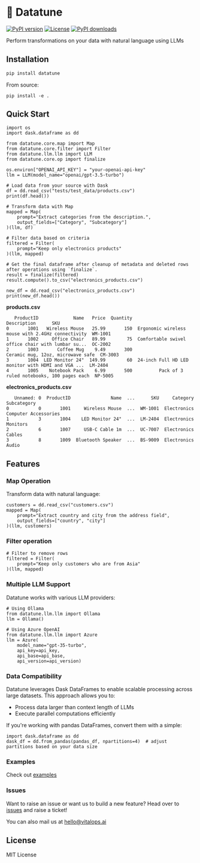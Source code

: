 # 🎵 Datatune

[![PyPI version](https://img.shields.io/pypi/v/datatune.svg)](https://pypi.org/project/datatune/)
[![License](https://img.shields.io/github/license/vitalops/datatune)](https://github.com/vitalops/datatune/blob/main/LICENSE)
[![PyPI downloads](https://img.shields.io/pypi/dm/datatune.svg)](https://pypi.org/project/datatune/)

Perform transformations on your data with natural language using LLMs

## Installation

```bash
pip install datatune
```

From source:

```
pip install -e .
```
## Quick Start
```
import os
import dask.dataframe as dd

from datatune.core.map import Map
from datatune.core.filter import Filter
from datatune.llm.llm import LLM
from datatune.core.op import finalize

os.environ["OPENAI_API_KEY"] = "your-openai-api-key"
llm = LLM(model_name="openai/gpt-3.5-turbo")

# Load data from your source with Dask
df = dd.read_csv("tests/test_data/products.csv")
print(df.head())

# Transform data with Map
mapped = Map(
    prompt="Extract categories from the description.",
    output_fields=["Category", "Subcategory"]
)(llm, df)

# Filter data based on criteria
filtered = Filter(
    prompt="Keep only electronics products"
)(llm, mapped)

# Get the final dataframe after cleanup of metadata and deleted rows after operations using `finalize`.
result = finalize(filtered)
result.compute().to_csv("electronics_products.csv")

new_df = dd.read_csv("electronics_products.csv")
print(new_df.head())
```

**products.csv**
```
   ProductID             Name   Price  Quantity                                        Description      SKU
0       1001   Wireless Mouse   25.99       150  Ergonomic wireless mouse with 2.4GHz connectivity  WM-1001
1       1002     Office Chair   89.99        75  Comfortable swivel office chair with lumbar su...  OC-2002
2       1003       Coffee Mug    9.49       300                  Ceramic mug, 12oz, microwave safe  CM-3003
3       1004  LED Monitor 24"  149.99        60  24-inch Full HD LED monitor with HDMI and VGA ...  LM-2404
4       1005    Notebook Pack    6.99       500          Pack of 3 ruled notebooks, 100 pages each  NP-5005
```

**electronics_products.csv**
```
   Unnamed: 0  ProductID               Name  ...      SKU     Category           Subcategory
0           0       1001     Wireless Mouse  ...  WM-1001  Electronics  Computer Accessories
1           3       1004    LED Monitor 24"  ...  LM-2404  Electronics              Monitors
2           6       1007     USB-C Cable 1m  ...  UC-7007  Electronics                Cables
3           8       1009  Bluetooth Speaker  ...  BS-9009  Electronics                 Audio
```

## Features

### Map Operation

Transform data with natural language:

```
customers = dd.read_csv("customers.csv")
mapped = Map(
    prompt="Extract country and city from the address field",
    output_fields=["country", "city"]
)(llm, customers)
```

### Filter operation

```
# Filter to remove rows
filtered = Filter(
    prompt="Keep only customers who are from Asia"
)(llm, mapped)
```

### Multiple LLM Support
Datatune works with various LLM providers:

```
# Using Ollama
from datatune.llm.llm import Ollama
llm = Ollama()

# Using Azure OpenAI
from datatune.llm.llm import Azure
llm = Azure(
    model_name="gpt-35-turbo",
    api_key=api_key,
    api_base=api_base,
    api_version=api_version)
```

### Data Compatibility

Datatune leverages Dask DataFrames to enable scalable processing across large datasets. This approach allows you to:

- Process data larger than context length of LLMs
- Execute parallel computations efficiently

If you're working with pandas DataFrames, convert them with a simple:

```
import dask.dataframe as dd
dask_df = dd.from_pandas(pandas_df, npartitions=4)  # adjust partitions based on your data size
```

### Examples
Check out [examples](https://github.com/vitalops/datatune/tree/main/examples)


### Issues 

Want to raise an issue or want us to build a new feature?
Head over to [issues](https://github.com/vitalops/datatune/issues) and raise a ticket!   

You can also mail us at hello@vitalops.ai


## License
MIT License
